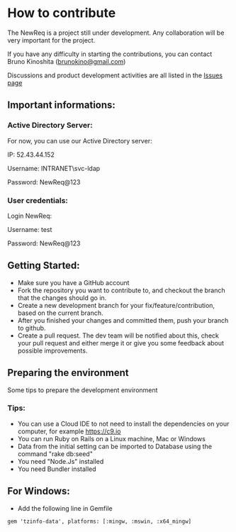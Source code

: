 # How to contribute

The NewReq is a project still under development.
Any collaboration will be very important for the project.

If you have any difficulty in starting the contributions, you can contact Bruno Kinoshita (brunokino@gmail.com)


Discussions and product development activities are all listed in the [Issues page](https://github.com/NewReq/NewReq/issues)


## Important informations:

### Active Directory Server:

For now, you can use our Active Directory server:

IP: 52.43.44.152

Username: INTRANET\svc-ldap

Password: NewReq@123


### User credentials:

Login NewReq:

Username: test

Password: NewReq@123


## Getting Started:

* Make sure you have a GitHub account
* Fork the repository you want to contribute to, and checkout the branch that the changes should go in.
* Create a new development branch for your fix/feature/contribution, based on the current branch.
* After you finished your changes and committed them, push your branch to github.
* Create a pull request. The dev team will be notified about this, check your pull request and either merge it or give you some feedback about possible improvements.



## Preparing the environment

Some tips to prepare the development environment

### Tips:
* You can use a Cloud IDE to not need to install the dependencies on your computer, for example https://c9.io
* You can run Ruby on Rails on a Linux machine, Mac or Windows
* Data from the initial setting can be imported to Database using the command "rake db:seed"
* You need "Node.Js" installed
* You need Bundler installed


## For Windows:

* Add the following line in Gemfile
```
gem 'tzinfo-data', platforms: [:mingw, :mswin, :x64_mingw]
```

